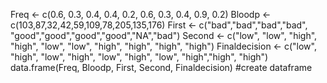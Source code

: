 Freq <- c(0.6, 0.3, 0.4, 0.4, 0.2, 0.6, 0.3, 0.4, 0.9, 0.2)
Bloodp <- c(103,87,32,42,59,109,78,205,135,176)
First <- c("bad","bad","bad","bad", "good","good","good","good","NA","bad") 
Second <- c("low", "low", "high", "high", "low", "low", "high", "high", "high", "high")
Finaldecision  <- c("low", "high", "low", "high", "low", "high", "low", "high","high", "high")
data.frame(Freq, Bloodp, First, Second, Finaldecision) #create dataframe
